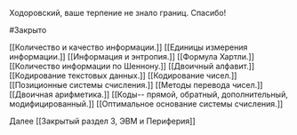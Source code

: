 Ходоровский, ваше терпение не знало границ. Спасибо!

#Закрыто 

[[Количество и качество информации.]]
[[Единицы измерения информации.]]
[[Информация и энтропия.]]
[[Формула Хартли.]]
[[Количество информации по Шеннону.]]
[[Двоичный алфавит.]]
[[Кодирование текстовых данных.]]
[[Кодирование чисел.]]
[[Позиционные системы счисления.]]
[[Методы перевода чисел.]]
[[Двоичная арифметика.]]
[[Коды-- прямой, обратный, дополнительный, модифицированный.]]
[[Оптимальное основание системы счисления.]]

Далее [[Закрытый раздел 3, ЭВМ и Периферия]]
